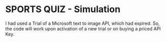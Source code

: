 # SPORTS QUIZ - Simulation

I had used a Trial of a Microsoft text to image API, which had expired. So, the code will work upon activation of a new trial or on buying a priced API Key.
